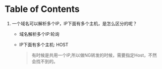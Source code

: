 # Table of Contents





1. 一个域名可以解析多个IP，IP下面有多个主机，是怎么区分的呢？

   + 域名解析多个IP:轮询

   + IP下面有多个主机: HOST

     > 有时候是共用一个IP,所以做NG转发的时候，需要指定Host，不然会找不到的。

   

